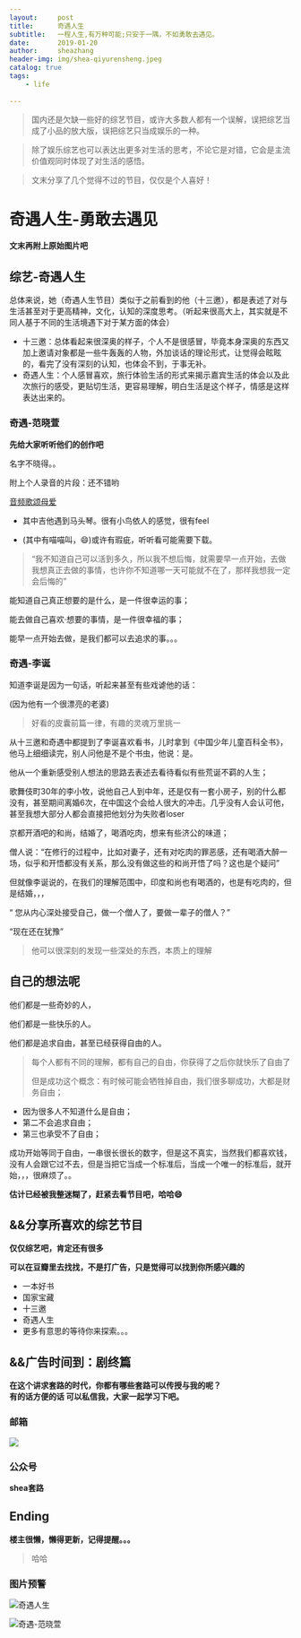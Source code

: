 ```yaml
---
layout:     post
title:      奇遇人生
subtitle:   一程人生,有万种可能;只安于一隅，不如勇敢去遇见。
date:       2019-01-20
author:     sheazhang
header-img: img/shea-qiyurensheng.jpeg
catalog: true
tags:
    - life
    
---
```


> 国内还是欠缺一些好的综艺节目，或许大多数人都有一个误解，误把综艺当成了小品的放大版，误把综艺只当成娱乐的一种。

> 除了娱乐综艺也可以表达出更多对生活的思考，不论它是对错，它会是主流价值观同时体现了对生活的感悟。

> 文末分享了几个觉得不过的节目，仅仅是个人喜好！

# 奇遇人生-勇敢去遇见

**文末再附上原始图片吧**

## 综艺-奇遇人生

总体来说，她（奇遇人生节目）类似于之前看到的他（十三邀），都是表述了对与生活甚至对于更高精神，文化，认知的深度思考。（听起来很高大上，其实就是不同人基于不同的生活境遇下对于某方面的体会）

- 十三邀：总体看起来很深奥的样子，个人不是很感冒，毕竟本身深奥的东西又加上邀请对象都是一些牛轰轰的人物，外加谈话的理论形式，让觉得会眩眩的，看完了没有深刻的认知，也体会不到，于事无补。
- 奇遇人生：个人感冒喜欢，旅行体验生活的形式来揭示嘉宾生活的体会以及此次旅行的感受，更贴切生活，更容易理解，明白生活是这个样子，情感是这样表达出来的。

### 奇遇-范晓萱

**先给大家听听他们的创作吧**

名字不晓得。。

附上个人录音的片段：还不错哟

[音频歌颂母爱](https://pan.baidu.com/s/1d7KImd8EEdcITo_4OMcoOw)

- 其中吉他遇到马头琴。很有小鸟依人的感觉，很有feel

- (其中有喵喵叫，😄)或许有瑕疵，听听看可能需要下载。

> “我不知道自己可以活到多久，所以我不想后悔，就需要早一点开始，去做我想真正去做的事情，也许你不知道哪一天可能就不在了，那样我想我一定会后悔的”

能知道自己真正想要的是什么，是一件很幸运的事；

能去做自己喜欢·想要的事情，是一件很幸福的事；

能早一点开始去做，是我们都可以去追求的事。。。

### 奇遇-李诞



知道李诞是因为一句话，听起来甚至有些戏谑他的话：

(因为他有一个很漂亮的老婆)

> 好看的皮囊前篇一律，有趣的灵魂万里挑一

从十三邀和奇遇中都提到了李诞喜欢看书，儿时拿到《中国少年儿童百科全书》，他马上细细读完，别人问他是不是个书虫，他说：是。

他从一个重新感受别人想法的思路去表述去看待看似有些荒诞不羁的人生；

歌舞伎町30年的李小牧，说他自己人到中年，还是仅有一套小房子，别的什么都没有，甚至期间离婚6次，在中国这个会给人很大的冲击。几乎没有人会认可他，甚至我想大部分人都会直接把他划分为失败者loser

京都开酒吧的和尚，结婚了，喝酒吃肉，想来有些济公的味道；

僧人说：“在修行的过程中，比如对妻子，还有对吃肉的罪恶感，还有喝酒大醉一场，似乎和开悟都没有关系，那么没有做这些的和尚开悟了吗？这也是个疑问”

但就像李诞说的，在我们的理解范围中，印度和尚也有喝酒的，也是有吃肉的，但是结婚，，，

“ 您从内心深处接受自己，做一个僧人了，要做一辈子的僧人？”

“现在还在犹豫”

> 他可以很深刻的发现一些深处的东西，本质上的理解

## 自己的想法呢

他们都是一些奇妙的人，

他们都是一些快乐的人。

他们都是追求自由，甚至已经获得自由的人。

> 每个人都有不同的理解，都有自己的自由，你获得了之后你就快乐了自由了
>
> 但是成功这个概念：有时候可能会牺牲掉自由，我们很多聊成功，大都是财务自由；

- 因为很多人不知道什么是自由；
- 第二不会追求自由；
- 第三也承受不了自由；

成功开始等同于自由，一串很长很长的数字，但是这不真实，当然我们都喜欢钱，没有人会跟它过不去，但是当把它当成一个标准后，当成一个唯一的标准后，就开始，，，很麻烦了。。

**估计已经被我整迷糊了，赶紧去看节目吧，哈哈😄**

## &&分享所喜欢的综艺节目

**仅仅综艺吧，肯定还有很多**

**可以在豆瓣里去找找，不是打广告，只是觉得可以找到你所感兴趣的**

- 一本好书
- 国家宝藏
- 十三邀
- 奇遇人生
- 更多有意思的等待你来探索。。。



## &&广告时间到：剧终篇

**在这个讲求套路的时代，你都有哪些套路可以传授与我的呢？**  
**有的话方便的话 可以私信我，大家一起学习下吧。**

### 邮箱

![](https://i.imgur.com/ZuFV0fE.jpg)

### 公众号


**shea套路**  

## Ending



**楼主很懒，懒得更新，记得提醒。。。**



> 哈哈

### 图片预警

![奇遇人生](/Users/zhangle/Downloads/奇遇人生.jpg)

![奇遇-范晓萱](/Users/zhangle/Desktop/奇遇-范晓萱.jpg)



